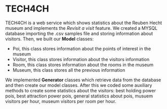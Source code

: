 # TECH4CH

TECH4CH is a web service which shows statistics about the Reuben Hecht museum and implements the *Revisit a visit* feature.
We created a MYSQL database importing the .csv samples file and storing information about visitors.
Then, we built our **Model** classes:
* Poi, this class stores information about the points of interest in the museum
* Visitor, this class stores information about the visitors information
* Room, this class stores information about the rooms in the museum
* Museum, this class stores all the previous information

We implemented **Generator** classes which retrieve data from the database and then create our model classes. After this we coded some auxiliary methods to create some statistics about the visitors: best holding power pois, best attraction power pois, general statistics about pois, musuem visitors per hour, museum visitors per room per hour.

